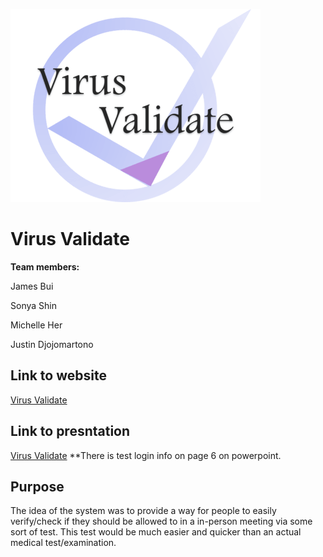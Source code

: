 ![Virus Validate Logo](/image/vvlogo_resize.png "Virus Validate")
# Virus Validate
**Team members:**

James Bui

Sonya Shin

Michelle Her

Justin Djojomartono

## Link to website
[Virus Validate](http://virusvalidate.rf.gd/?i=1)

## Link to presntation
[Virus Validate](https://docs.google.com/presentation/d/e/2PACX-1vSj6ON0A_zTWgtfOFnlfYk9gtL6iHvxYEu9pCH8H7uDO97Ap6Xq_1XFs550RkUnXWo1ZkJVxf4_4M07/pub?start=false&loop=false&delayms=3000)
**There is test login info on page 6 on powerpoint. 


## Purpose
The idea of the system was to provide a way for people to easily verify/check if they should be allowed to in a in-person meeting via some sort of test. This test would be much easier and quicker than an actual medical test/examination.
